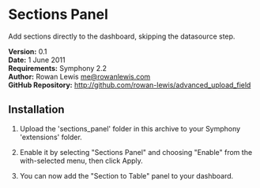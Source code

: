 # Sections Panel

Add sections directly to the dashboard, skipping the datasource step.

__Version:__ 0.1  
__Date:__ 1 June 2011  
__Requirements:__ Symphony 2.2  
__Author:__ Rowan Lewis <me@rowanlewis.com>  
__GitHub Repository:__ <http://github.com/rowan-lewis/advanced_upload_field>  


## Installation

1. Upload the 'sections_panel' folder in this archive to your Symphony 'extensions' folder.

2. Enable it by selecting "Sections Panel" and choosing "Enable" from the with-selected menu, then click Apply.

4. You can now add the "Section to Table" panel to your dashboard.